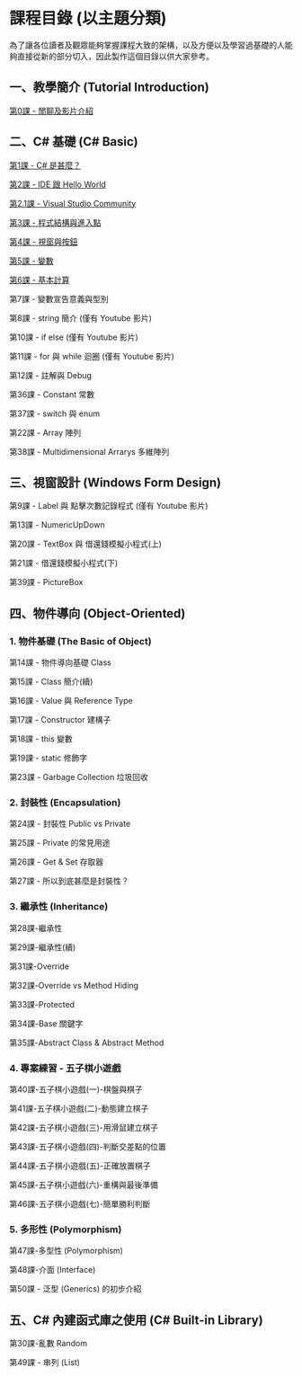 # 課程目錄 (以主題分類)

為了讓各位讀者及觀眾能夠掌握課程大致的架構，以及方便以及學習過基礎的人能夠直接從新的部分切入，因此製作這個目錄以供大家參考。

## 一、教學簡介 (Tutorial Introduction)

[第0課 - 閒聊及影片介紹](class-0-introduction.md)


## 二、C# 基礎 (C# Basic)

[第1課 - C# 是甚麼？](class-1-what-is-c-sharp.md)

[第2課 - IDE 跟 Hello World](class-2-ide-and-hello-world.md)

[第2.1課 - Visual Studio Community](class-2.1-vs-community.md)

[第3課 - 程式結構與進入點](class-3-entry-point.md)

[第4課 - 視窗與按鈕](class-4-windows-and-buttons.md)

[第5課 - 變數](class-5-variables.md)

[第6課 - 基本計算](class-6-basic-calculation.md)

第7課 - 變數宣告意義與型別

第8課 - string 簡介 (僅有 Youtube 影片)

第10課 - if else (僅有 Youtube 影片)

第11課 - for 與 while 迴圈 (僅有 Youtube 影片)

第12課 - 註解與 Debug

第36課 - Constant 常數

第37課 - switch 與 enum

第22課 - Array 陣列

第38課 - Multidimensional Arrarys 多維陣列


## 三、視窗設計 (Windows Form Design)

第9課 - Label 與 點擊次數記錄程式 (僅有 Youtube 影片)

第13課 - NumericUpDown

第20課 - TextBox 與 借還錢模擬小程式(上)

第21課 - 借還錢模擬小程式(下)

第39課 - PictureBox


## 四、物件導向 (Object-Oriented)

### 1. 物件基礎 (The Basic of Object)

第14課 - 物件導向基礎 Class

第15課 - Class 簡介(續)

第16課 - Value 與 Reference Type

第17課 - Constructor 建構子

第18課 - this 變數

第19課 - static 修飾字

第23課 - Garbage Collection 垃圾回收


### 2. 封裝性 (Encapsulation)

第24課 - 封裝性 Public vs Private

第25課 - Private 的常見用途

第26課 - Get & Set 存取器

第27課 - 所以到底甚麼是封裝性？


### 3. 繼承性 (Inheritance)

第28課-繼承性

第29課-繼承性(續)

第31課-Override

第32課-Override vs Method Hiding

第33課-Protected

第34課-Base 關鍵字

第35課-Abstract Class & Abstract Method


### 4. 專案練習 - 五子棋小遊戲

第40課-五子棋小遊戲(一)-棋盤與棋子

第41課-五子棋小遊戲(二)-動態建立棋子

第42課-五子棋小遊戲(三)-用滑鼠建立棋子

第43課-五子棋小遊戲(四)-判斷交差點的位置

第44課-五子棋小遊戲(五)-正確放置棋子

第45課-五子棋小遊戲(六)-重構與最後準備

第46課-五子棋小遊戲(七)-簡單勝利判斷


### 5. 多形性 (Polymorphism)

第47課-多型性 (Polymorphism)

第48課-介面 (Interface)

第50課 - 泛型 (Generics) 的初步介紹


## 五、C# 內建函式庫之使用 (C# Built-in Library)

第30課-亂數 Random

第49課 - 串列 (List)
